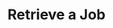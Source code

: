 ---
title: Retrieve a Job
excerpt: >-
  Retrieve the details of a specific job by providing the job's ID. This will
  include the job's status, timestamp, and any other relevant information.
api:
  file: openapi (2).json
  operationId: get_job
hidden: false
---